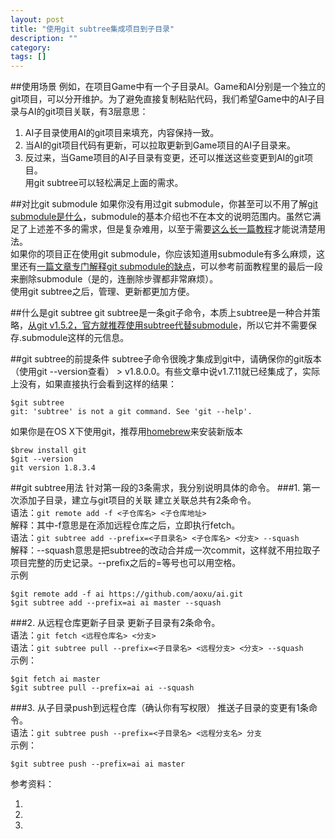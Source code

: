 ```yaml
---
layout: post
title: "使用git subtree集成项目到子目录"
description: ""
category: 
tags: []
---
```


##使用场景
例如，在项目Game中有一个子目录AI。Game和AI分别是一个独立的git项目，可以分开维护。为了避免直接复制粘贴代码，我们希望Game中的AI子目录与AI的git项目关联，有3层意思：  
1. AI子目录使用AI的git项目来填充，内容保持一致。  
2. 当AI的git项目代码有更新，可以拉取更新到Game项目的AI子目录来。  
2. 反过来，当Game项目的AI子目录有变更，还可以推送这些变更到AI的git项目。  
用git subtree可以轻松满足上面的需求。

##对比git submodule
如果你没有用过git submodule，你甚至可以不用了解[git submodule是什么](http://git-scm.com/book/zh/Git-%E5%B7%A5%E5%85%B7-%E5%AD%90%E6%A8%A1%E5%9D%97)，submodule的基本介绍也不在本文的说明范围内。虽然它满足了上述差不多的需求，但是复杂难用，以至于需要[这么长一篇教程](http://www.kafeitu.me/git/2012/03/27/git-submodule.html)才能说清楚用法。   
如果你的项目正在使用git submodule，你应该知道用submodule有多么麻烦，这里还有[一篇文章专门解释git submodule的缺点](http://codingkilledthecat.wordpress.com/2012/04/28/why-your-company-shouldnt-use-git-submodules/)，可以参考前面教程里的最后一段来删除submodule（是的，连删除步骤都非常麻烦）。  
使用git subtree之后，管理、更新都更加方便。   

##什么是git subtree
git subtree是一条git子命令，本质上subtree是一种合并策略，[从git v1.5.2，官方就推荐使用subtree代替submodule](https://www.kernel.org/pub/software/scm/git/docs/howto/using-merge-subtree.html)，所以它并不需要保存.submodule这样的元信息。  

##git subtree的前提条件
subtree子命令很晚才集成到git中，请确保你的git版本（使用git --version查看） > v1.8.0.0。有些文章中说v1.7.11就已经集成了，实际上没有，如果直接执行会看到这样的结果：  
```
$git subtree  
git: 'subtree' is not a git command. See 'git --help'.  
```

如果你是在OS X下使用git，推荐用[homebrew](http://brew.sh/)来安装新版本

```
$brew install git  
$git --version  
git version 1.8.3.4  
```

##git subtree用法
针对第一段的3条需求，我分别说明具体的命令。
###1. 第一次添加子目录，建立与git项目的关联
建立关联总共有2条命令。  
语法：`git remote add -f <子仓库名> <子仓库地址>`  
解释：其中-f意思是在添加远程仓库之后，立即执行fetch。  
语法：`git subtree add --prefix=<子目录名> <子仓库名> <分支> --squash`  
解释：--squash意思是把subtree的改动合并成一次commit，这样就不用拉取子项目完整的历史记录。--prefix之后的=等号也可以用空格。  
示例  
```
$git remote add -f ai https://github.com/aoxu/ai.git  
$git subtree add --prefix=ai ai master --squash  
```   
###2. 从远程仓库更新子目录
更新子目录有2条命令。  
语法：`git fetch <远程仓库名> <分支>`  
语法：`git subtree pull --prefix=<子目录名> <远程分支> <分支> --squash`  
示例：  
```
$git fetch ai master  
$git subtree pull --prefix=ai ai --squash  
```
###3. 从子目录push到远程仓库（确认你有写权限）
推送子目录的变更有1条命令。  
语法：`git subtree push --prefix=<子目录名> <远程分支名> 分支`  
示例：  
```
$git subtree push --prefix=ai ai master  
```

参考资料：
1. [](https://speakerdeck.com/cloudsben/git-subtree-ti-dai-git-submodule)
2. [](http://blogs.atlassian.com/2013/05/alternatives-to-git-submodule-git-subtree/)
3. [](http://git-scm.com/book/zh/Git-%E5%B7%A5%E5%85%B7-%E5%AD%90%E6%A0%91%E5%90%88%E5%B9%B6)